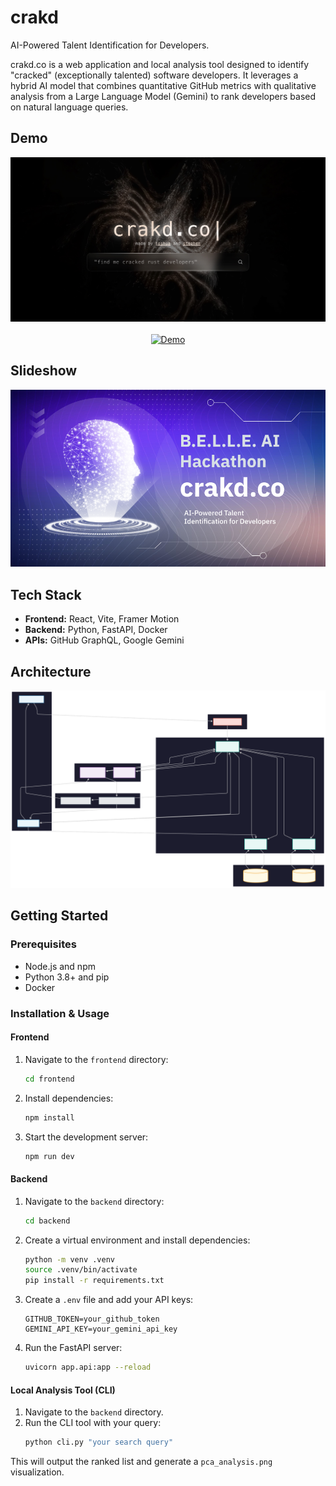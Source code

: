 # crakd

AI-Powered Talent Identification for Developers.

crakd.co is a web application and local analysis tool designed to identify "cracked" (exceptionally talented) software developers. It leverages a hybrid AI model that combines quantitative GitHub metrics with qualitative analysis from a Large Language Model (Gemini) to rank developers based on natural language queries.

## Demo

<div align="center">
  <img src="./media/landing.jpeg" alt="Landing Page">
  <br><br>
  <a href="https://www.youtube.com/watch?v=xA1j3hPEz9I&feature=youtu.be">
    <img src="./media/demo.gif" alt="Demo" style="height: 400px;">
  </a>
</div>

## Slideshow

<div align="center">
<a href="https://docs.google.com/presentation/d/1BpHcg1xGJRs0n8QMZO2NZ-OzX1LANCFfSVIV0zRcYII/edit?usp=sharing">
  <img src="./media/slideshow.png" alt="Slideshow">
</a>
</div>

## Tech Stack

- **Frontend:** React, Vite, Framer Motion
- **Backend:** Python, FastAPI, Docker
- **APIs:** GitHub GraphQL, Google Gemini

## Architecture

<div align="center">
  <img src="./media/mermaid.svg" alt="Architecture Diagram">
</div>

## Getting Started

### Prerequisites

- Node.js and npm
- Python 3.8+ and pip
- Docker

### Installation & Usage

#### Frontend

1.  Navigate to the `frontend` directory:
    ```bash
    cd frontend
    ```
2.  Install dependencies:
    ```bash
    npm install
    ```
3.  Start the development server:
    ```bash
    npm run dev
    ```

#### Backend

1.  Navigate to the `backend` directory:
    ```bash
    cd backend
    ```
2.  Create a virtual environment and install dependencies:
    ```bash
    python -m venv .venv
    source .venv/bin/activate
    pip install -r requirements.txt
    ```
3.  Create a `.env` file and add your API keys:
    ```
    GITHUB_TOKEN=your_github_token
    GEMINI_API_KEY=your_gemini_api_key
    ```
4.  Run the FastAPI server:
    ```bash
    uvicorn app.api:app --reload
    ```

#### Local Analysis Tool (CLI)

1.  Navigate to the `backend` directory.
2.  Run the CLI tool with your query:
    ```bash
    python cli.py "your search query"
    ```

This will output the ranked list and generate a `pca_analysis.png` visualization.
